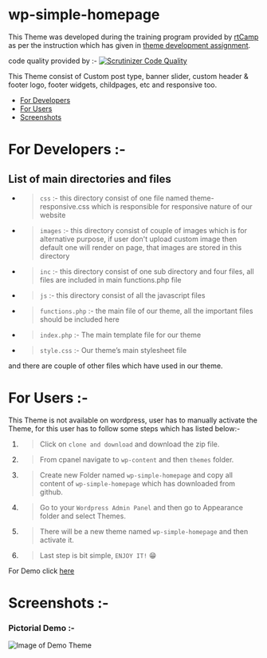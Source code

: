 # wp-simple-homepage

This Theme was developed during the training program provided by [rtCamp](https://rtcamp.com/) as per the instruction which has given in [theme development assignment](https://github.com/rtCamp/hiring-assignments/tree/master/WordPress-Engineer#challenge-1-wordpress-theme-challenge).

code quality provided by :- [![Scrutinizer Code Quality](https://scrutinizer-ci.com/g/arth36/wp-simple-homepage/badges/quality-score.png?b=master)](https://scrutinizer-ci.com/g/arth36/wp-simple-homepage/?branch=master)

This Theme consist of Custom post type, banner slider, custom header & footer logo, footer widgets, childpages, etc and responsive too.

* [ For Developers ](#for-developers)
* [ For Users ](#for-users)
* [ Screenshots ](#screenshots)

# For Developers :-

## List of main directories and files

 * > `css` :- this directory consist of one file named theme-responsive.css which is responsible for responsive nature of our website
 * > `images` :- this directory consist of couple of images which is for alternative purpose, if user don't upload custom image then default one will render on page, that images are stored in this directory
 * > `inc` :- this directory consist of one sub directory and four files, all files are included in main functions.php file
 * > `js` :- this directory consist of all the javascript files
 * > `functions.php` :- the main file of our theme, all the important files should be included here
 * > `index.php` :- The main template file for our theme
 * > `style.css` :- Our theme’s main stylesheet file

and there are couple of other files which have used in our theme.

# For Users :-
	
This Theme is not available on wordpress, user has to manually activate the Theme, for this user has to follow some steps which has listed below:-

 1. >Click on `clone and download` and download the zip file.
 2. >From cpanel navigate to `wp-content` and then `themes` folder.
 3. >Create new Folder named `wp-simple-homepage` and copy all content of `wp-simple-homepage` which has downloaded from github.
 4. >Go to your `Wordpress Admin Panel` and then go to Appearance folder and select Themes.
 5. >There will be a new theme named `wp-simple-homepage` and then activate it.
 6. >Last step is bit simple, `ENJOY IT!` :grin:
 
For Demo click [here]( http://mydailyblogs.epizy.com/ )
 
# Screenshots :-

### Pictorial Demo :-

![Image of Demo Theme]( https://i.ibb.co/yN5SsKv/mainthemess.png )